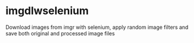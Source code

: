 # imgdlwselenium
Download images from imgr with selenium, apply random image filters and save both original and processed image files
